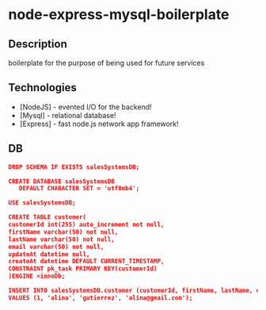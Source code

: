 # node-express-mysql-boilerplate
## Description
boilerplate for the purpose of being used for future services

## Technologies
- [NodeJS] - evented I/O for the backend!
- [Mysql] - relational database!
- [Express] - fast node.js network app framework!

## DB
```JSON
DROP SCHEMA IF EXISTS salesSystemsDB;

CREATE DATABASE salesSystemsDB
   DEFAULT CHARACTER SET = 'utf8mb4';

USE salesSystemsDB;

CREATE TABLE customer(
customerId int(255) auto_increment not null,
firstName varchar(50) not null,
lastName varchar(50) not null,
email varchar(50) not null,
updateAt datetime null,
createAt datetime DEFAULT CURRENT_TIMESTAMP,	
CONSTRAINT pk_task PRIMARY KEY(customerId)
)ENGINE =innoDb;

INSERT INTO salesSystemsDB.customer (customerId, firstName, lastName, email) 
VALUES (1, 'alina', 'gutierrez', 'alina@gmail.com');
```